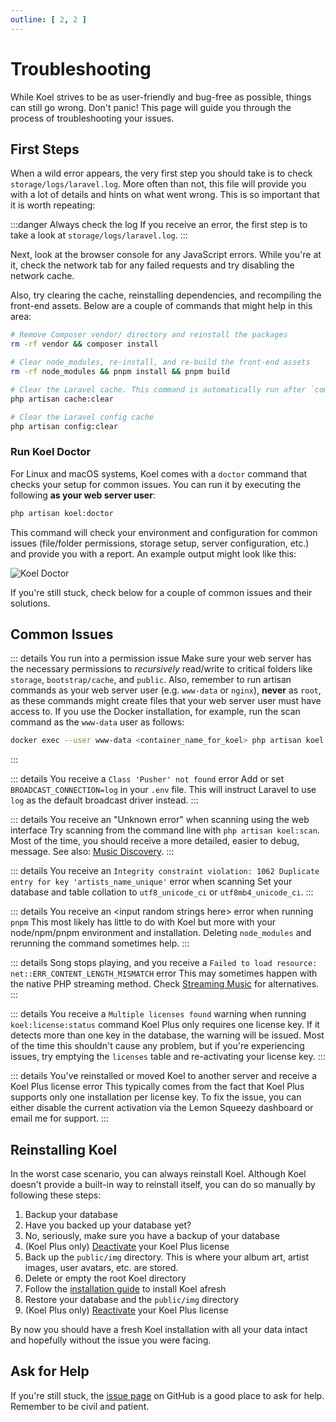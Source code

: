 ```yaml
---
outline: [ 2, 2 ]
---
```


# Troubleshooting

While Koel strives to be as user-friendly and bug-free as possible, things can still go wrong.
Don't panic! This page will guide you through the process of troubleshooting your issues.

## First Steps

When a wild error appears, the very first step you should take is to check `storage/logs/laravel.log`.
More often than not, this file will provide you with a lot of details and hints on what went wrong.
This is so important that it is worth repeating:

:::danger Always check the log
If you receive an error, the first step is to take a look at `storage/logs/laravel.log`.
:::

Next, look at the browser console for any JavaScript errors.
While you're at it, check the network tab for any failed requests and try disabling the network cache.

Also, try clearing the cache, reinstalling dependencies, and recompiling the front-end assets.
Below are a couple of commands that might help in this area:

```bash
# Remove Composer vendor/ directory and reinstall the packages
rm -rf vendor && composer install

# Clear node_modules, re-install, and re-build the front-end assets
rm -rf node_modules && pnpm install && pnpm build

# Clear the Laravel cache. This command is automatically run after `composer install`.
php artisan cache:clear

# Clear the Laravel config cache
php artisan config:clear
```

### Run Koel Doctor

For Linux and macOS systems, Koel comes with a `doctor` command that checks your setup for common issues.
You can run it by executing the following **as your web server user**:

```bash
php artisan koel:doctor
```

This command will check your environment and configuration for common issues (file/folder permissions, storage setup,
server configuration, etc.) and provide you with a report.
An example output might look like this:

![Koel Doctor](./assets/img/doctor.webp)

If you're still stuck, check below for a couple of common issues and their solutions.

## Common Issues

::: details You run into a permission issue
Make sure your web server has the necessary permissions to _recursively_ read/write to critical folders like `storage`,
`bootstrap/cache`, and `public`.
Also, remember to run artisan commands as your web server user (e.g. `www-data` or `nginx`), **never** as `root`, as
these commands might create files that your web server user must have access to.
If you use the Docker installation, for example, run the scan command as the `www-data` user as follows:

```bash
docker exec --user www-data <container_name_for_koel> php artisan koel:scan
```

:::

::: details You receive a `Class 'Pusher' not found` error
Add or set `BROADCAST_CONNECTION=log` in your `.env` file. This will instruct Laravel to use `log` as the default
broadcast driver instead.
:::

::: details You receive an "Unknown error" when scanning using the web interface
Try scanning from the command line with `php artisan koel:scan`. Most of the time, you should receive a more detailed,
easier to debug, message.
See also: [Music Discovery](usage/music-discovery).
:::

::: details You receive an `Integrity constraint violation: 1062 Duplicate entry for key 'artists_name_unique'` error when scanning
Set your database and table collation to `utf8_unicode_ci` or `utf8mb4_unicode_ci`.
:::

::: details You receive an &lt;input random strings here&gt; error when running `pnpm`
This most likely has little to do with Koel but more with your node/npm/pnpm environment and installation. Deleting
`node_modules` and rerunning the command sometimes help.
:::

::: details Song stops playing, and you receive a `Failed to load resource: net::ERR_CONTENT_LENGTH_MISMATCH` error
This may sometimes happen with the native PHP streaming method. Check [Streaming Music](usage/streaming) for
alternatives.
:::

::: details You receive a `Multiple licenses found` warning when running `koel:license:status` command
Koel Plus only requires one license key. If it detects more than one key in the database, the warning will be issued.
Most of the time this shouldn't cause any problem, but if you're experiencing issues, try emptying the `licenses` table
and re-activating your license key.
:::

::: details You've reinstalled or moved Koel to another server and receive a Koel Plus license error
This typically comes from the fact that Koel Plus supports only one installation per license key. To fix the issue,
you can either disable the current activation via the Lemon Squeezy dashboard or email me for support.
:::

## Reinstalling Koel

In the worst case scenario, you can always reinstall Koel. Although Koel doesn't provide a built-in way to reinstall
itself, you can do so manually by following these steps:

1. Backup your database
2. Have you backed up your database yet?
3. No, seriously, make sure you have a backup of your database
4. (Koel Plus only) [Deactivate](plus/purchase-activation.md#deactivation) your Koel Plus license
5. Back up the `public/img` directory. This is where your album art, artist images, user avatars, etc. are stored.
6. Delete or empty the root Koel directory
7. Follow the [installation guide](guide/getting-started#installation) to install Koel afresh
8. Restore your database and the `public/img` directory
9. (Koel Plus only) [Reactivate](plus/purchase-activation.md#activation) your Koel Plus license

By now you should have a fresh Koel installation with all your data intact and hopefully without the issue you were
facing.

## Ask for Help

If you're still stuck, the [issue page](https://github.com/koel/koel/issues) on GitHub is a good place to ask for help.
Remember to be civil and patient.
